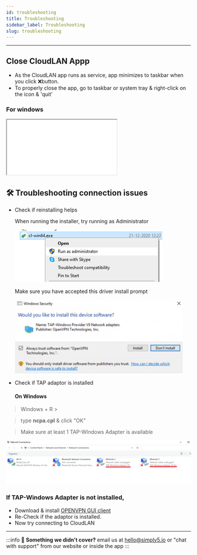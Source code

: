```yaml
---
id: troubleshooting
title: Troubleshooting
sidebar_label: Troubleshooting
slug: troubleshooting
---
```

---
## Close CloudLAN Appp
- As the CloudLAN app runs as service, app minimizes to taskbar when you click ❌button.
- To properly close the app, go to taskbar or system tray & right-click on the icon & 'quit'

### For windows

<div className = "iframe_container">
  <iframe className ="responsive-iframe" src="./assets/videos/How_to_close_the_app.mp4" title="How to close the app" ></iframe>
</div>


## 🛠 Troubleshooting connection issues

 

- Check if reinstalling helps

    When running the installer, try running as Administrator 

    ![/assets/images/room2](../features/assets/images/room2.png)

    Make sure you have accepted this driver install prompt 

    ![/assets/images/room3](../features/assets/images/room3.png)

- Check if TAP adaptor is installed
    #### On Windows


 > Windows + R >

 > type **ncpa.cpl** & click "OK"

  > Make sure at least 1 TAP-WIndows Adapter is available

![/assets/images/room4](../features/assets/images/room4.png)
    
 ### If TAP-Windows Adapter is not installed, 
 - Download & install [OPENVPN GUI client](https://openvpn.net/community-downloads/)
 - Re-Check if the adaptor is installed.
 - Now try connecting to CloudLAN

---
:::info
:information_desk_person: **Something we didn't cover?**
email us at [hello@simply5.io](mailto:hello@simply5.io) or "chat with support" from our website or inside the app
:::